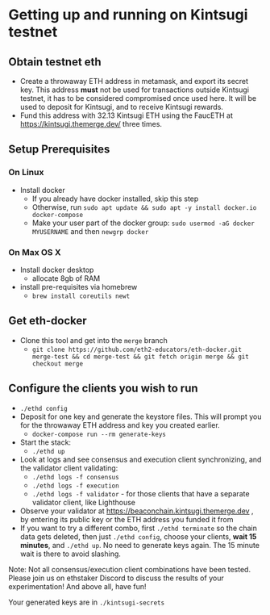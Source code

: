 # Getting up and running on Kintsugi testnet

## Obtain testnet eth
- Create a throwaway ETH address in metamask, and export its secret key. This address **must** not be used for transactions outside
  Kintsugi testnet, it has to be considered compromised once used here. It will be used to deposit for Kintsugi, and to receive
  Kintsugi rewards.
- Fund this address with 32.13 Kintsugi ETH using the FaucETH at https://kintsugi.themerge.dev/ three times.

## Setup Prerequisites
### On Linux
- Install docker
  - If you already have docker installed, skip this step
  - Otherwise, run `sudo apt update && sudo apt -y install docker.io docker-compose`
  - Make your user part of the docker group: `sudo usermod -aG docker MYUSERNAME` and then `newgrp docker`

### On Max OS X
- Install docker desktop
  - allocate 8gb of RAM
- install pre-requisites via homebrew
  - `brew install coreutils newt`  

## Get eth-docker
- Clone this tool and get into the `merge` branch
  - `git clone https://github.com/eth2-educators/eth-docker.git merge-test && cd merge-test && git fetch origin merge && git checkout merge`


## Configure the clients you wish to run
  - `./ethd config`
- Deposit for one key and generate the keystore files. This will prompt you for the throwaway ETH address and key you created earlier.
  - `docker-compose run --rm generate-keys` 
- Start the stack:
  - `./ethd up`
- Look at logs and see consensus and execution client synchronizing, and the validator client validating:
  - `./ethd logs -f consensus`
  - `./ethd logs -f execution`
  - `./ethd logs -f validator` - for those clients that have a separate validator client, like Lighthouse
- Observe your validator at https://beaconchain.kintsugi.themerge.dev , by entering its public key or the ETH address you funded it from
- If you want to try a different combo, first `./ethd terminate` so the chain data gets deleted, then just `./ethd config`, choose your clients, 
  **wait 15 minutes**, and `./ethd up`. No need to generate keys again. The 15 minute wait is there to avoid slashing.

Note: Not all consensus/execution client combinations have been tested. Please join us on ethstaker Discord to discuss the results of your experimentation!
And above all, have fun!

Your generated keys are in `./kintsugi-secrets`

